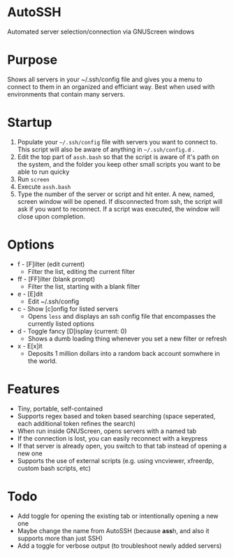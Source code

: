 # AutoSSH
Automated server selection/connection via GNUScreen windows

# Purpose
Shows all servers in your ~/.ssh/config file and gives you a menu to connect to them in an organized and efficiant way. Best when used with environments that contain many servers.

# Startup

1. Populate your `~/.ssh/config` file with servers you want to connect to. This script will also be aware of anything in `~/.ssh/config.d` .
1. Edit the top part of `assh.bash` so that the script is aware of it's path on the system, and the folder you keep other small scripts you want to be able to run quicky
1. Run `screen`
1. Execute `assh.bash`
1. Type the number of the server or script and hit enter. A new, named, screen window will be opened. If disconnected from ssh, the script will ask if you want to reconnect. If a script was executed, the window will close upon completion.

# Options

* f - [F]ilter (edit current)
  * Filter the list, editing the current filter 
* ff - [FF]ilter (blank prompt)
  * Filter the list, starting with a blank filter
* e - [E]dit
  * Edit ~/.ssh/config
* c - Show [c]onfig for listed servers
  * Opens `less` and displays an ssh config file that encompasses the currently listed options
* d - Toggle fancy [D]isplay (current: 0)
  * Shows a dumb loading thing whenever you set a new filter or refresh
* x - E[x]it
  * Deposits 1 million dollars into a random back account somwhere in the world.


# Features
* Tiny, portable, self-contained
* Supports regex based and token based searching (space seperated, each additional token refines the search)
* When run inside GNUScreen, opens servers with a named tab
* If the connection is lost, you can easily reconnect with a keypress
* If that server is already open, you switch to that tab instead of opening a new one
* Supports the use of external scripts (e.g. using vncviewer, xfreerdp, custom bash scripts, etc)

# Todo
* Add toggle for opening the existing tab or intentionally opening a new one
* Maybe change the name from AutoSSH (because **ass**h, and also it supports more than just SSH)
* Add a toggle for verbose output (to troubleshoot newly added servers)
